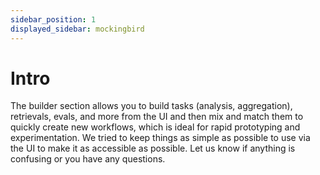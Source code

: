 ```yaml
---
sidebar_position: 1
displayed_sidebar: mockingbird
---
```


# Intro

The builder section allows you to build tasks (analysis, aggregation), retrievals, evals, and more from the UI and
then mix and match them to quickly create new workflows, which is ideal for rapid prototyping and experimentation.
We tried to keep things as simple as possible to use via the UI to make it as accessible as possible. Let us know if
anything is confusing or you have any questions.
